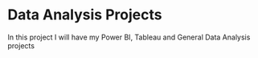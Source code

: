 # Data Analysis Projects
 In this project I will have my Power BI, Tableau and General Data Analysis projects
